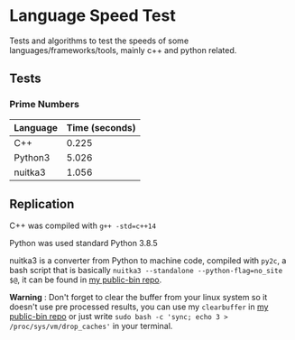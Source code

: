 # Language Speed Test

Tests and algorithms to test the speeds of some languages/frameworks/tools, mainly c++ and python related.

## Tests

### Prime Numbers

| Language | Time (seconds) |
| -------- | -------------- |
| C++      | 0.225          |
| Python3  | 5.026          |
| nuitka3  | 1.056          |

## Replication

C++ was compiled with `g++ -std=c++14`

Python was used standard Python 3.8.5

nuitka3 is a converter from Python to machine code, compiled with `py2c`, a bash script that is basically `nuitka3 --standalone --python-flag=no_site $@`, it can be found in [my public-bin repo](https://github.com/onikenx/public-bin).

**Warning** : Don't forget to clear the buffer from your linux system so it doesn't use pre processed results, you can use my `clearbuffer` in [my public-bin repo](https://github.com/onikenx/public-bin) or just write `sudo bash -c 'sync; echo 3 > /proc/sys/vm/drop_caches'` in your terminal.

